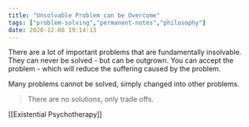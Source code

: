 ```yaml
---
title: "Unsolvable Problem can be Overcome"
tags: ["problem-solving","permanent-notes","philosophy"]
date: 2020-12-08 19:14:13
---
```


There are a lot of important problems that are fundamentally insolvable. They can never be solved - but can be outgrown. You can accept the problem - which will reduce the suffering caused by the problem.

Many problems cannot be solved, simply changed into other problems.

> There are no solutions, only trade offs.

[[Existential Psychotherapy]]
